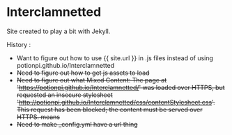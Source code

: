 # Interclamnetted

Site created to play a bit with Jekyll.

History :
- Want to figure out how to use {{ site.url }} in .js files instead of using potionpi.github.io/Interclamnetted
- ~~Need to figure out how to get js assets to load~~
- ~~Need to figure out what Mixed Content: The page at 'https://potionpi.github.io/Interclamnetted/' was loaded over HTTPS, but requested an insecure stylesheet 'http://potionpi.github.io/Interclamnetted/css/contentStylesheet.css'. This request has been blocked; the content must be served over HTTPS. means~~
- ~~Need to make _config.yml have a url thing~~
